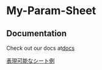 # My-Param-Sheet

## Documentation

Check out our docs at[docs](docs/index.html)


[表現可能なシート例](docs/2.setting.html)

